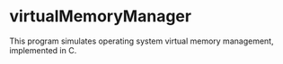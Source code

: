 # virtualMemoryManager
This program simulates operating system virtual memory management, implemented in C. 
